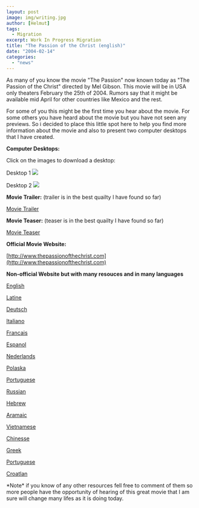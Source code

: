 ```yaml
---
layout: post
image: img/writing.jpg
author: [Helmut]
tags:
  - Migration
excerpt: Work In Progress Migration
title: "The Passion of the Christ (english)"
date: "2004-02-14"
categories: 
  - "news"
---
```


As many of you know the movie "The Passion" now known today as "The Passion of the Christ" directed by Mel Gibson. This movie will be in USA only theaters February the 25th of 2004. Rumors say that it might be available mid April for other countries like Mexico and the rest.

For some of you this might be the first time you hear about the movie. For some others you have heard about the movie but you have not seen any previews. So i decided to place this little spot here to help you find more information about the movie and also to present two computer desktops that I have created.

**Computer Desktops:**

Click on the images to download a desktop:

Desktop 1 [![](images/bg_thumb1.jpg)](http://www.humanletterstudios.com/blog/imgs/thepassion/thepassion_desk1.jpg)

Desktop 2 [![](images/bg_thumb2.jpg)](http://www.humanletterstudios.com/blog/imgs/thepassion/thepassion_desk2.jpg)

**Movie Trailer:** (trailer is in the best quailty I have found so far)

[Movie Trailer](http://www.apple.com/trailers/newmarket/thepassionofthechrist-tlr.html)

**Movie Teaser:** (teaser is in the best quailty I have found so far)

[Movie Teaser](http://www.apple.com/trailers/newmarket/thepassionofthechrist.html)

**Official Movie Website:**

[http://www.thepassionofthechrist.com](http://www.thepassionofthechrist.com)

**Non-official Website but with many resouces and in many languages**

[English](http://www.passion-movie.com/english/index.html)

[Latine](http://www.passion-movie.com/latin/index.html)

[Deutsch](http://www.passion-movie.com/english/index.html)

[Italiano](http://www.passion-movie.com/english/index.html)

[Francais](http://www.passion-movie.com/english/index.html)

[Espanol](http://www.passion-movie.com/english/index.html)

[Nederlands](http://www.passion-movie.com/english/index.html)

[Polaska](http://www.passion-movie.com/english/index.html)

[Portuguese](http://www.passion-movie.com/english/index.html)

[Russian](http://www.passion-movie.com/english/index.html)

[Hebrew](http://www.passion-movie.com/english/index.html)

[Aramaic](http://www.passion-movie.com/english/index.html)

[Vietnamese](http://www.passion-movie.com/english/index.html)

[Chinesse](http://www.passion-movie.com/english/index.html)

[Greek](http://www.passion-movie.com/english/index.html)

[Portuguese](http://www.passion-movie.com/english/index.html)

[Croatlan](http://www.passion-movie.com/english/index.html)

\*Note\* if you know of any other resources fell free to comment of them so more people have the opportunity of hearing of this great movie that I am sure will change many lifes as it is doing today.
